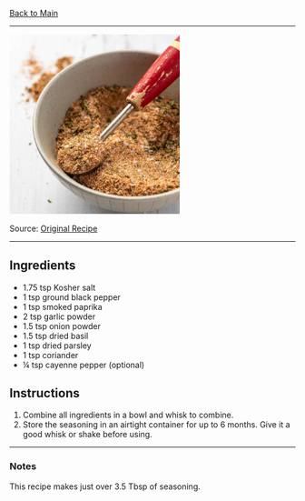 [Back to Main](/README.md)

---

<img src="/90%20Images/Chicken%20Seasoning.png" width="300" />

Source: [Original Recipe](https://neighborfoodblog.com/2020/01/chicken-seasoning.html)

---
## Ingredients

- 1.75 tsp Kosher salt
- 1 tsp ground black pepper
- 1 tsp smoked paprika
- 2 tsp garlic powder
- 1.5 tsp onion powder
- 1.5 tsp dried basil
- 1 tsp dried parsley
- 1 tsp coriander
- ¼ tsp cayenne pepper (optional)

## Instructions

1. Combine all ingredients in a bowl and whisk to combine.
2. Store the seasoning in an airtight container for up to 6 months. Give it a good whisk or shake before using.

---
### Notes

This recipe makes just over 3.5 Tbsp of seasoning.